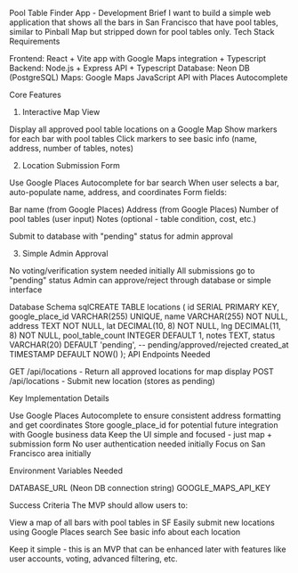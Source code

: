 Pool Table Finder App - Development Brief
I want to build a simple web application that shows all the bars in San Francisco that have pool tables, similar to Pinball Map but stripped down for pool tables only.
Tech Stack Requirements

Frontend: React + Vite app with Google Maps integration + Typescript
Backend: Node.js + Express API + Typescript
Database: Neon DB (PostgreSQL)
Maps: Google Maps JavaScript API with Places Autocomplete

Core Features
1. Interactive Map View

Display all approved pool table locations on a Google Map
Show markers for each bar with pool tables
Click markers to see basic info (name, address, number of tables, notes)

2. Location Submission Form

Use Google Places Autocomplete for bar search
When user selects a bar, auto-populate name, address, and coordinates
Form fields:

Bar name (from Google Places)
Address (from Google Places)
Number of pool tables (user input)
Notes (optional - table condition, cost, etc.)


Submit to database with "pending" status for admin approval

3. Simple Admin Approval

No voting/verification system needed initially
All submissions go to "pending" status
Admin can approve/reject through database or simple interface

Database Schema
sqlCREATE TABLE locations (
  id SERIAL PRIMARY KEY,
  google_place_id VARCHAR(255) UNIQUE,
  name VARCHAR(255) NOT NULL,
  address TEXT NOT NULL,
  lat DECIMAL(10, 8) NOT NULL,
  lng DECIMAL(11, 8) NOT NULL,
  pool_table_count INTEGER DEFAULT 1,
  notes TEXT,
  status VARCHAR(20) DEFAULT 'pending', -- pending/approved/rejected
  created_at TIMESTAMP DEFAULT NOW()
);
API Endpoints Needed

GET /api/locations - Return all approved locations for map display
POST /api/locations - Submit new location (stores as pending)

Key Implementation Details

Use Google Places Autocomplete to ensure consistent address formatting and get coordinates
Store google_place_id for potential future integration with Google business data
Keep the UI simple and focused - just map + submission form
No user authentication needed initially
Focus on San Francisco area initially

Environment Variables Needed

DATABASE_URL (Neon DB connection string)
GOOGLE_MAPS_API_KEY

Success Criteria
The MVP should allow users to:

View a map of all bars with pool tables in SF
Easily submit new locations using Google Places search
See basic info about each location

Keep it simple - this is an MVP that can be enhanced later with features like user accounts, voting, advanced filtering, etc.